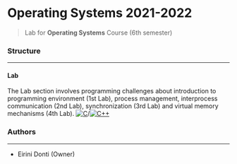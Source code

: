 # Operating Systems 2021-2022
> Lab for **Operating Systems** Course (6th semester)

### Structure
---
#### Lab

The Lab section involves programming challenges about introduction to programming environment (1st Lab), process management, interprocess communication (2nd Lab), synchronization (3rd Lab) and virtual memory mechanisms (4th Lab). [![C](https://img.shields.io/badge/-C-00599C?logo=c&logoColor=white)](https://www.w3schools.com/c/c_intro.php)/[![C++](https://img.shields.io/badge/-C++-00599C?logo=c%2B%2B&logoColor=white)](https://www.cplusplus.com/)

### Authors
---

- Eirini Donti (Owner)

<!-- ### License
--- -->
